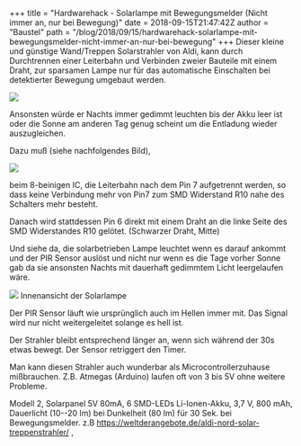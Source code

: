 +++
title = "Hardwarehack - Solarlampe mit Bewegungsmelder (Nicht immer an, nur bei Bewegung)"
date = 2018-09-15T21:47:42Z
author = "Baustel"
path = "/blog/2018/09/15/hardwarehack-solarlampe-mit-bewegungsmelder-nicht-immer-an-nur-bei-bewegung"
+++
Dieser kleine und günstige Wand/Treppen Solarstrahler von Aldi, kann
durch Durchtrennen einer Leiterbahn und Verbinden zweier Bauteile mit
einem Draht, zur sparsamen Lampe nur für das automatische Einschalten
bei detektierter Bewegung umgebaut werden.

[![](/media/716f80a420c556a4402daf16bf944be0b6263eb5_1_664x500.serendipityThumb.jpg)](/media/716f80a420c556a4402daf16bf944be0b6263eb5_1_664x500.jpg)

Ansonsten würde er Nachts immer gedimmt leuchten bis der Akku leer ist
oder die Sonne am anderen Tag genug scheint um die Entladung wieder
auszugleichen.

Dazu muß (siehe nachfolgendes Bild),

[![](/media/10460d4f87f3b6e370fbb8b5ee6399a33acdc377_1_690x200.serendipityThumb.jpg)](/media/10460d4f87f3b6e370fbb8b5ee6399a33acdc377_1_690x200.jpg)

beim 8-beinigen IC, die Leiterbahn nach dem Pin 7 aufgetrennt werden, so
dass keine Verbindung mehr von Pin7 zum SMD Widerstand R10 nahe des
Schalters mehr besteht.

Danach wird stattdessen Pin 6 direkt mit einem Draht an die linke Seite
des SMD Widerstandes R10 gelötet.
(Schwarzer Draht, Mitte)

Und siehe da, die solarbetrieben Lampe leuchtet wenn es darauf ankommt
und der PIR Sensor auslöst und nicht nur wenn es die Tage vorher Sonne
gab da sie ansonsten Nachts mit dauerhaft gedimmtem Licht leergelaufen
wäre.

[![](/media/de42042bcbc1651868e2f77557786f907271b52a_1_690x398.serendipityThumb.jpg)](/media/de42042bcbc1651868e2f77557786f907271b52a_1_690x398.jpg)
Innenansicht der Solarlampe

Der PIR Sensor läuft wie ursprünglich auch im Hellen immer mit.
Das Signal wird nur nicht weitergeleitet solange es hell ist.

Der Strahler bleibt entsprechend länger an, wenn sich während der 30s
etwas bewegt.
Der Sensor retriggert den Timer.

Man kann diesen Strahler auch wunderbar als Microcontrollerzuhause
mißbrauchen.
Z.B. Atmegas (Arduino) laufen oft von 3 bis 5V ohne weitere Probleme.

Modell 2, Solarpanel 5V 80mA, 6 SMD-LEDs Li-Ionen-Akku, 3,7 V, 800 mAh,
Dauerlicht (10--20 lm) bei Dunkelheit (80 lm) für 30 Sek. bei
Bewegungsmelder. z.B
https://weltderangebote.de/aldi-nord-solar-treppenstrahler/ ,


